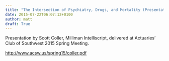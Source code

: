 ```yaml
---
title: "The Intersection of Psychiatry, Drugs, and Mortality (Presentation)"
date: 2015-07-22T06:07:12+0100
author: matt
draft: True
---
```

Presentation by Scott Coller, Milliman Intelliscript, delivered at Actuaries’ Club of Southwest 2015 Spring Meeting.

http://www.acsw.us/spring15/coller.pdf
